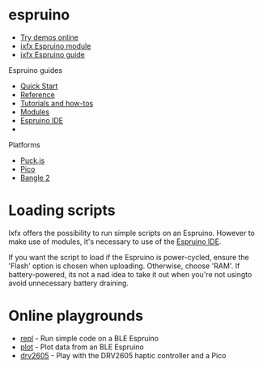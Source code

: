 # espruino

- [Try demos online](https://demos.ixfx.fun/io/)
- [ixfx Espruino module](https://api.ixfx.fun/modules/Io.Espruino.html)
- [ixfx Espruino guide](https://ixfx.fun/io/espruino/)

Espruino guides

- [Quick Start](http://www.espruino.com/Quick+Start)
- [Reference](http://www.espruino.com/Reference#software)
- [Tutorials and how-tos](http://www.espruino.com/Tutorials)
- [Modules](http://www.espruino.com/Modules)
- [Espruino IDE](https://www.espruino.com/ide/)
- 
Platforms

- [Puck.js](http://www.espruino.com/Puck.js)
- [Pico](http://www.espruino.com/Pico)
- [Bangle 2](http://www.espruino.com/Bangle.js2)

# Loading scripts

Ixfx offers the possibility to run simple scripts on an Espruino. However to
make use of modules, it's necessary to use of the [Espruino IDE](https://www.espruino.com/ide/).

If you want the script to load if the Espruino is power-cycled, ensure the 'Flash' option is chosen when uploading. Otherwise, choose 'RAM'. If battery-powered, its not a nad idea to take it out when you're not usingto avoid
unnecessary battery draining.

# Online playgrounds

- [repl](https://clinth.github.io/ixfx-play/io/espruino-repl/index.html) -
  Run simple code on a BLE Espruino
- [plot](https://clinth.github.io/ixfx-play/io/espruino-plot/index.html) -
  Plot data from an BLE Espruino
- [drv2605](https://clinth.github.io/ixfx-play/io/espruino-drv2605/index.html) -
  Play with the DRV2605 haptic controller and a Pico
